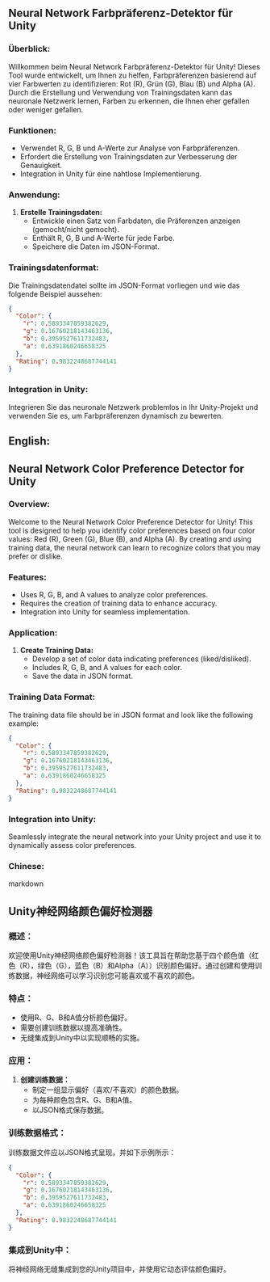 ## Neural Network Farbpräferenz-Detektor für Unity

### Überblick:

Willkommen beim Neural Network Farbpräferenz-Detektor für Unity! Dieses Tool wurde entwickelt, um Ihnen zu helfen, Farbpräferenzen basierend auf vier Farbwerten zu identifizieren: Rot (R), Grün (G), Blau (B) und Alpha (A). Durch die Erstellung und Verwendung von Trainingsdaten kann das neuronale Netzwerk lernen, Farben zu erkennen, die Ihnen eher gefallen oder weniger gefallen.

### Funktionen:

- Verwendet R, G, B und A-Werte zur Analyse von Farbpräferenzen.
- Erfordert die Erstellung von Trainingsdaten zur Verbesserung der Genauigkeit.
- Integration in Unity für eine nahtlose Implementierung.

### Anwendung:

1. **Erstelle Trainingsdaten:**
   - Entwickle einen Satz von Farbdaten, die Präferenzen anzeigen (gemocht/nicht gemocht).
   - Enthält R, G, B und A-Werte für jede Farbe.
   - Speichere die Daten im JSON-Format.

### Trainingsdatenformat:

Die Trainingsdatendatei sollte im JSON-Format vorliegen und wie das folgende Beispiel aussehen:

```json
{
  "Color": {
    "r": 0.5893347859382629,
    "g": 0.16760218143463136,
    "b": 0.3959527611732483,
    "a": 0.6391860246658325
  },
  "Rating": 0.9832248687744141
}
```
### Integration in Unity:
Integrieren Sie das neuronale Netzwerk problemlos in Ihr Unity-Projekt und verwenden Sie es, um Farbpräferenzen dynamisch zu bewerten.

## English:

## Neural Network Color Preference Detector for Unity

### Overview:

Welcome to the Neural Network Color Preference Detector for Unity! This tool is designed to help you identify color preferences based on four color values: Red (R), Green (G), Blue (B), and Alpha (A). By creating and using training data, the neural network can learn to recognize colors that you may prefer or dislike.

### Features:

- Uses R, G, B, and A values to analyze color preferences.
- Requires the creation of training data to enhance accuracy.
- Integration into Unity for seamless implementation.

### Application:

1. **Create Training Data:**
   - Develop a set of color data indicating preferences (liked/disliked).
   - Includes R, G, B, and A values for each color.
   - Save the data in JSON format.

### Training Data Format:

The training data file should be in JSON format and look like the following example:

```json
{
  "Color": {
    "r": 0.5893347859382629,
    "g": 0.16760218143463136,
    "b": 0.3959527611732483,
    "a": 0.6391860246658325
  },
  "Rating": 0.9832248687744141
}
```
### Integration into Unity:
Seamlessly integrate the neural network into your Unity project and use it to dynamically assess color preferences.


### Chinese:

markdown
## Unity神经网络颜色偏好检测器

### 概述：

欢迎使用Unity神经网络颜色偏好检测器！该工具旨在帮助您基于四个颜色值（红色（R），绿色（G），蓝色（B）和Alpha（A））识别颜色偏好。通过创建和使用训练数据，神经网络可以学习识别您可能喜欢或不喜欢的颜色。

### 特点：

- 使用R、G、B和A值分析颜色偏好。
- 需要创建训练数据以提高准确性。
- 无缝集成到Unity中以实现顺畅的实施。

### 应用：

1. **创建训练数据：**
   - 制定一组显示偏好（喜欢/不喜欢）的颜色数据。
   - 为每种颜色包含R、G、B和A值。
   - 以JSON格式保存数据。

### 训练数据格式：

训练数据文件应以JSON格式呈现，并如下示例所示：

```json
{
  "Color": {
    "r": 0.5893347859382629,
    "g": 0.16760218143463136,
    "b": 0.3959527611732483,
    "a": 0.6391860246658325
  },
  "Rating": 0.9832248687744141
}
```
### 集成到Unity中：
将神经网络无缝集成到您的Unity项目中，并使用它动态评估颜色偏好。

